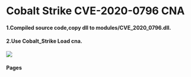 # Cobalt Strike CVE-2020-0796 CNA  
 
#### 1.Compiled source code,copy dll to modules/CVE_2020_0796.dll.  

#### 2.Use Cobalt_Strike Load cna.  
![](https://cdn.jsdelivr.net/gh/yanghaoi/Cobalt_Strike_CNA@latest/CVE-2020-0796_CNA/images/CVE-2020-0796-LPE.gif)

#### Pages
[](https://yanghaoi.github.io/2021/04/22/cobalt-strike-cha-jian-zhi-cve-2020-0796-ti-quan-jiao-ben-kai-fa/)  


